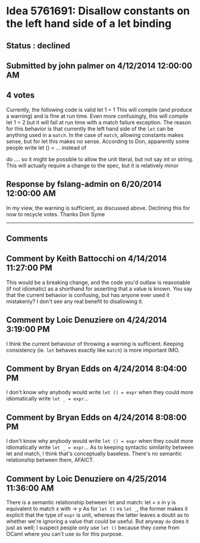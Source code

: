# Idea 5761691: Disallow constants on the left hand side of a let binding #

## Status : declined

## Submitted by john palmer on 4/12/2014 12:00:00 AM

## 4 votes

Currently, the following code is valid
let 1 = 1
This will compile (and produce a warning) and is fine at run time.
Even more confusingly, this will compile
let 1 = 2
but it will fail at run time with a match failure exception.
The reason for this behavior is that currently the left hand side of the `let` can be anything used in a `match`. In the case of `match`, allowing constants makes sense, but for let this makes no sense.
According to Don, apparently some people write
let () = ...
instead of

do ....
so it might be possible to allow the unit literal, but not say int or string.
This will actually require a change to the spec, but it is relatively minor



## Response by fslang-admin on 6/20/2014 12:00:00 AM

In my view, the warning is sufficient, as discussed above.
Declining this for now to recycle votes.
Thanks
Don Syme

------------------------
## Comments


## Comment by Keith Battocchi on 4/14/2014 11:27:00 PM
This would be a breaking change, and the code you'd outlaw is reasonable (if not idiomatic) as a shorthand for asserting that a value is known. You say that the current behavior is confusing, but has anyone ever used it mistakenly? I don't see any real benefit to disallowing it.


## Comment by Loic Denuziere on 4/24/2014 3:19:00 PM
I think the current behaviour of throwing a warning is sufficient. Keeping consistency (ie. `let` behaves exactly like `match`) is more important IMO.


## Comment by Bryan Edds on 4/24/2014 8:04:00 PM
I don't know why anybody would write `let () = expr` when they could more idiomatically write `let _ = expr`...


## Comment by Bryan Edds on 4/24/2014 8:08:00 PM
I don't know why anybody would write `let () = expr` when they could more idiomatically write `let _ = expr`...
As to keeping syntactic similarity between let and match, I think that's conceptually baseless. There's no semantic relationship between them, AFAICT.


## Comment by Loic Denuziere on 4/25/2014 11:36:00 AM
There is a semantic relationship between let and match:
let <pattern> = x in y
is equivalent to
match x with <pattern> -> y
As for `let ()` vs `let _`, the former makes it explicit that the type of `expr` is unit, whereas the latter leaves a doubt as to whether we're ignoring a value that could be useful. But anyway `do` does it just as well; I suspect people only use `let ()` because they come from OCaml where you can't use `do` for this purpose.

